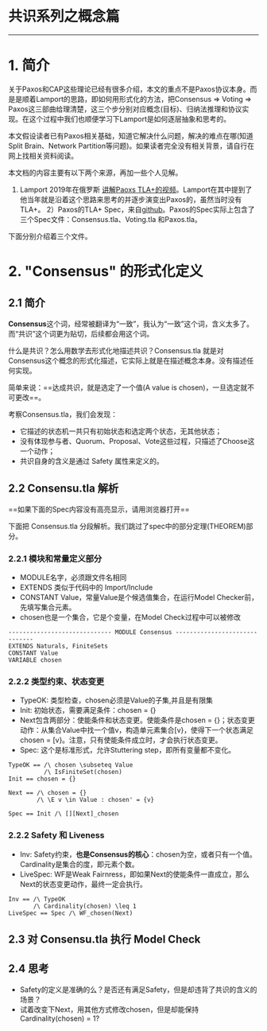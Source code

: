 #  共识系列之概念篇

---



# 1. 简介

关于Paxos和CAP这些理论已经有很多介绍，本文的重点不是Paxos协议本身。而是是顺着Lamport的思路，即如何用形式化的方法，把Consensus => Voting => Paxos这三部曲给理清楚，这三个步分别对应概念(目标)、归纳法推理和协议实现。在这个过程中我们也顺便学习下Lamport是如何逐层抽象和思考的。

本文假设读者已有Paxos相关基础，知道它解决什么问题，解决的难点在哪(知道Split Brain、Network Partition等问题)。如果读者完全没有相关背景，请自行在网上找相关资料阅读。

本文档的内容主要有以下两个来源，再加一些个人见解。

1) Lamport 2019年在俄罗斯 [讲解Paoxs TLA+的视频](http://lamport.azurewebsites.net/tla/paxos-algorithm.html?back-link=more-stuff.html#paxos?unhideBut@EQhide-paxos@AMPunhideDiv@EQpaxos)。Lamport在其中提到了他当年就是沿着这个思路来思考的并逐步演变出Paxos的，虽然当时没有TLA+。
2）Paxos的TLA+ Spec，来自[github](https://github.com/tlaplus/Examples/tree/master/specifications/Paxos)。Paxos的Spec实际上包含了三个Spec文件：Consensus.tla、Voting.tla 和Paxos.tla。

下面分别介绍着三个文件。

# 2. "Consensus" 的形式化定义

## 2.1 简介

**Consensus**这个词，经常被翻译为“一致”，我认为“一致”这个词，含义太多了。而“共识”这个词更为贴切，后续都会用这个词。

什么是共识？怎么用数学去形式化地描述共识？Consensus.tla 就是对Consensus这个概念的形式化描述，它实际上就是在描述概念本身。没有描述任何实现。

简单来说：==达成共识，就是选定了一个值(A value is chosen)，一旦选定就不可更改==。

考察Consensus.tla，我们会发现：

- 它描述的状态机一共只有初始状态和选定两个状态，无其他状态； 
- 没有体现参与者、Quorum、Proposal、Vote这些过程，只描述了Choose这一个动作；
- 共识自身的含义是通过 Safety 属性来定义的。

## 2.2 Consensu.tla 解析

==如果下面的Spec内容没有高亮显示，请用浏览器打开==

下面把 Consensus.tla 分段解析。我们跳过了spec中的部分定理(THEOREM)部分。

### 2.2.1 模块和常量定义部分

- MODULE名字，必须跟文件名相同
- EXTENDS 类似于代码中的 Import/Include
- CONSTANT Value，常量Value是个候选值集合，在运行Model Checker前，先填写集合元素。
- chosen也是一个集合，它是个变量，在Model Check过程中可以被修改

```tla
----------------------------- MODULE Consensus ------------------------------ 
EXTENDS Naturals, FiniteSets
CONSTANT Value 
VARIABLE chosen
```

### 2.2.2  类型约束、状态变更

- TypeOK: 类型检查，chosen必须是Value的子集,并且是有限集
- Init: 初始状态，需要满足条件：chosen = {}
- Next包含两部分：使能条件和状态变更。使能条件是chosen = {}；状态变更动作：从集合Value中找一个值v，构造单元素集合[v}，使得下一个状态满足chosen = [v}。注意，只有使能条件成立时，才会执行状态变更。
- Spec: 这个是标准形式，允许Stuttering step，即所有变量都不变化。

```tla
TypeOK == /\ chosen \subseteq Value
          /\ IsFiniteSet(chosen) 
Init == chosen = {}

Next == /\ chosen = {}
        /\ \E v \in Value : chosen' = {v}

Spec == Init /\ [][Next]_chosen 
```

### 2.2.2  Safety 和 Liveness

- Inv: Safety约束，**也是Consensus的核心**：chosen为空，或者只有一个值。Cardinality是集合的度，即元素个数。
- LiveSpec: WF是Weak Fairnress，即如果Next的使能条件一直成立，那么Next的状态变更动作，最终一定会执行。

```tla
Inv == /\ TypeOK
       /\ Cardinality(chosen) \leq 1
LiveSpec == Spec /\ WF_chosen(Next)  
```



## 2.3 对 Consensu.tla 执行 Model Check



## 2.4 思考

- Safety的定义是准确的么？是否还有满足Safety，但是却违背了共识的含义的场景？
- 试着改变下Next，用其他方式修改chosen，但是却能保持 Cardinality(chosen) = 1?


